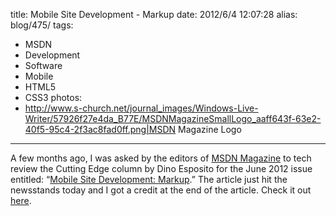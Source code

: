 title: Mobile Site Development - Markup
date: 2012/6/4 12:07:28
alias: blog/475/
tags:
- MSDN
- Development
- Software
- Mobile
- HTML5
- CSS3
photos:
- http://www.s-church.net/journal_images/Windows-Live-Writer/57926f27e4da_B77E/MSDNMagazineSmallLogo_aaff643f-63e2-40f5-95c4-2f3ac8fad0ff.png|MSDN Magazine Logo
---
A few months ago, I was asked by the editors of [MSDN Magazine](http://msdn.microsoft.com/magazine/) to tech review the Cutting Edge column by Dino Esposito for the June 2012 issue entitled: “[Mobile Site Development: Markup](http://msdn.microsoft.com/magazine/jj133814).” The article just hit the newsstands today and I got a credit at the end of the article. Check it out [here](http://msdn.microsoft.com/magazine/jj133814).